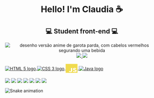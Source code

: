 <div align="center">
<h1>Hello! I'm Claudia ☕</h1> 
</div> 


<div align="center">
<h2> 💻 Student front-end 💻 </h2> 
</div> 

<div align="center">
<img alt="desenho versão anime de garota parda, com cabelos vermelhos segurando uma bebida"  src="https://picrew.me/shareImg/org/202209/338224_I85xdAJw.png"> 
</div> 



<div align="center">
  <a href="https://github.com/claudiadejesusdantas">
  <img height="180em" src="https://github-readme-stats.vercel.app/api?username=claudiadejesusdantas&show_icons=true&theme=highcontrast&include_all_commits=true&count_private=true"/>
  
  <img height="180em" src="https://github-readme-stats.vercel.app/api/top-langs/?username=claudiadejesusdantas&layout=compact&langs_count=7&theme=highcontrast"/>
</div>


<div style="display: inline_block"><br>

<img align="center" alt="HTML 5 logo" height="30" width="40" src="https://cdn.jsdelivr.net/gh/devicons/devicon/icons/html5/html5-original.svg">

<img align="center" alt="CSS 3 logo" height="30" width="40" src="https://cdn.jsdelivr.net/gh/devicons/devicon/icons/css3/css3-original.svg">

<img align="center" alt="Javascript logo" height="30" width="40" src="https://raw.githubusercontent.com/devicons/devicon/master/icons/javascript/javascript-plain.svg">

<img align="center" alt="Java logo" height="30" width="40" src="https://cdn.jsdelivr.net/gh/devicons/devicon/icons/java/java-plain.svg">

  
<br>
<br>


<div> 
  <a href="https://www.instagram.com/claudiadejesusdantascar/" target="_blank">
  <img src="https://img.shields.io/badge/-Instagram-%23E4405F?style=for-the-badge&logo=instagram&logoColor=white" target="_blank"></a>
  
<a href="https://www.facebook.com/claudiadejesusdantas" target="_blank">
<img src="https://img.shields.io/badge/Facebook-1877F2?style=for-the-badge&logo=facebook&logoColor=white" target="_blank"></a> 
 	
  <a href="https://www.twitch.tv/hashtagclaubr" target="_blank">
  <img src="https://img.shields.io/badge/Twitch-9146FF?style=for-the-badge&logo=twitch&logoColor=white" target="_blank"></a>
 
 <a href = "mailto:claudiadejesusdantas@gmail.com">
 <img src="https://img.shields.io/badge/-Gmail-%23333?style=for-the-badge&logo=gmail&logoColor=white" target="_blank"></a>
 
 <a href="https://www.linkedin.com/in/claudiadejesusdantas" target="_blank">
 <img src="https://img.shields.io/badge/-LinkedIn-%230077B5?style=for-the-badge&logo=linkedin&logoColor=white" target="_blank"></a> 

<a href="https://codepen.io/claudiadejesusdantascar" target="_blank">
<img src="https://img.shields.io/badge/Codepen-000000?style=for-the-badge&logo=codepen&logoColor=white" target="_blank"></a> 

<a href="https://twitter.com/claudiadjdantas" target="_blank">
<img src="https://img.shields.io/badge/Twitter-1DA1F2?style=for-the-badge&logo=twitter&logoColor=white" target="_blank"></a> 
 	 
</div>


![Snake animation](https://github.com/claudiadejesusdantas/claudiadejesusdantas/blob/output/github-contribution-grid-snake.svg)

